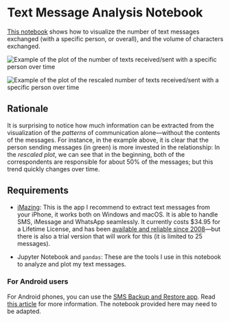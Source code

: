 # Text Message Analysis Notebook

[This notebook](Text%20Analysis.ipynb) shows how to visualize the number of text
messages exchanged (with a specific person, or overall), and the volume of characters
exchanged.

![Example of the plot of the number of texts
received/sent with a specific person over time](docs/example-absolute-text-count.png)

![Example of the plot of the rescaled number of texts
received/sent with a specific person over time](docs/example-rescaled-text-count.png)

## Rationale

It is surprising to notice how much information can be extracted from the visualization
of the _patterns_ of communication alone—without the contents of the messages. For
instance, in the example above, it is clear that the person sending messages (in green)
is more invested in the relationship: In the _rescaled plot_, we can see that in
the beginning, both of the correspondents are responsible for about 50% of the messages;
but this trend quickly changes over time.

## Requirements

- [iMazing](https://imazing.com/): This is the app I recommend to
  extract text messages from your iPhone, it works both on Windows and macOS.
  It is able to handle SMS, iMessage and WhatsApp
  seamlessly. It currently costs $34.95 for a Lifetime License, and has been
  [available and reliable since 2008](https://en.wikipedia.org/wiki/IMazing)—but there
  is also a trial version that will work for this (it is limited to 25 messages).

- Jupyter Notebook and `pandas`: These are the tools I use in this notebook to analyze
  and plot my text messages.

### For Android users

For Android phones, you can use the [SMS Backup and Restore
app](https://play.google.com/store/apps/details?id=com.riteshsahu.SMSBackupRestore&hl=en).
Read [this article](https://www.wideanglesoftware.com/blog/backup-sms-android.php)
for more information. The notebook provided here may need to be adapted.
